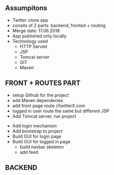 ## Assumpitons
  - Twitter clone app
  - consits of 2 parts: backend, fronted + routing
  - Merge date: 17.06.2018
  - App published only locally
  - Technology used
    - HTTP Servlet
    - JSP
    - Tomcat server
    - GIT
    - Maven

## FRONT + ROUTES PART
  + setup Github for the project
  + add Maven dependecies
  + add front page route //twitterX.com
  + logged in user route the same but different JSP
  + Add Tomcat server, run project
  - Add login mechanism
  - Add bootstrap to project
  - Build GUI for login page
  - Build GUI for logged in page
    - build navbar skeleton
    - add feed

## BACKEND
